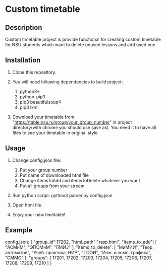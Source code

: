 # Custom timetable

## Description

Custom timetable project is provide functional for creating custom timetable for NSU students which want to delete unused lessons and add used one.

## Installation

1. Clone this repository.

2. You will need following dependencies to build project:
   1. python3+
   2. python-pip3
   3. pip3 beautifulsoup4
   4. pip3 lxml

3. Download your timetable from "https://table.nsu.ru/group/your_group_number" in project directory(with chrome you should use save as).
You need it to have all files to see your timetable in original style

## Usage
1. Change config.json file:
   1. Put your group number
   2. Put name of downloaded html file
   3. Change itemsToAdd and itemsToDelete whatever you want
   4. Put all groups from your stream

2. Run python script:
   python3 parser.py config.json
3. Open html file.
3. Enjoy your new timetable!

## Example
   config.json:
	{
		"group_id":17202,
		"html_path":"rasp.html",
		"items_to_add":
		[
			"АСМиМ", 
			"ЭПСМиМ", 
			"ЛМИЗ"
		],
		"items_to_delete":
		[
			"МиМИИ",
			"Теор. автоматов", 
			"Учеб. практика, НИР",
			"ТООИ",
			"Инж. и комп. графика",
			"СММО"
		],
		"groups":
		[
			17201,
			17202,
			17203,
			17204,
			17205,
			17206,
			17207,
			17208,
			17209,
			17210
		]
	}

